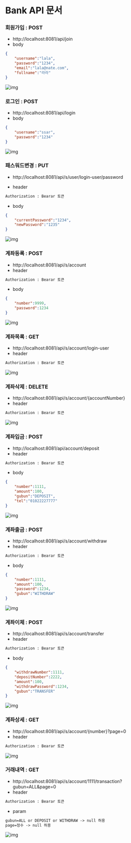 # Bank API 문서

### 회원가입 : POST
- http://localhost:8081/api/join
- body
```json
{
    "username":"lala",
    "password":"1234",
    "email":"lala@nate.com",
    "fullname":"라라"
}
```
![img](./join.png)

### 로그인 : POST
- http://localhost:8081/api/login
- body
```json
{
    "username":"ssar",
    "password":"1234"
}
```
![img](./login.png)

### 패스워드변경 : PUT
- http://localhost:8081/api/s/user/login-user/password

- header 
```txt
Authorization : Bearar 토큰
```
- body
```json
{
    "currentPassword":"1234",
    "newPassword":"1235"
}
```
![img](./change-password.png)

### 계좌등록 : POST
- http://localhost:8081/api/s/account
- header 
```txt
Authorization : Bearar 토큰
```
- body
```json
{
    "number":9999,
    "password":1234
}
```
![img](./save-account.png)

### 계좌목록 : GET
- http://localhost:8081/api/s/account/login-user
- header 
```txt
Authorization : Bearar 토큰
```
![img](./list-account.png)

### 계좌삭제 : DELETE
- http://localhost:8081/api/s/account/{accountNumber}
- header 
```txt
Authorization : Bearar 토큰
```
![img](./delete-account.png)

### 계좌입금 : POST
- http://localhost:8081/api/account/deposit
- header 
```txt
Authorization : Bearar 토큰
```
- body
```json
{
    "number":1111,
    "amount":100,
    "gubun":"DEPOSIT",
    "tel":"01022227777"
}
```
![img](./deposit-account.png)

### 계좌출금 : POST
- http://localhost:8081/api/s/account/withdraw
- header 
```txt
Authorization : Bearar 토큰
```
- body
```json
{
    "number":1111,
    "amount":100,
    "password":1234,
    "gubun":"WITHDRAW"
}
```
![img](./withdraw-account.png)

### 계좌이체 : POST
- http://localhost:8081/api/s/account/transfer
- header 
```txt
Authorization : Bearar 토큰
```
- body
```json
{
    "withdrawNumber":1111,
    "depositNumber":2222,
    "amount":100,
    "withdrawPassword":1234,
    "gubun":"TRANSFER"
}
```
![img](./transfer-account.png)

### 계좌상세 : GET
- http://localhost:8081/api/s/account/{number}?page=0
- header 
```txt
Authorization : Bearar 토큰
```
![img](./detail-account.png)

### 거래내역 : GET
- http://localhost:8081/api/s/account/1111/transaction?gubun=ALL&page=0
- header 
```txt
Authorization : Bearar 토큰
```
- param 
```txt
gubun=ALL or DEPOSIT or WITHDRAW -> null 허용
page=정수 -> null 허용
```
![img](./list-transaction.png)